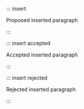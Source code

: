 ::: insert

Proposed inserted paragraph

:::

::: insert accepted

Accepted inserted paragraph

:::

::: insert rejected

Rejected inserted paragraph

:::